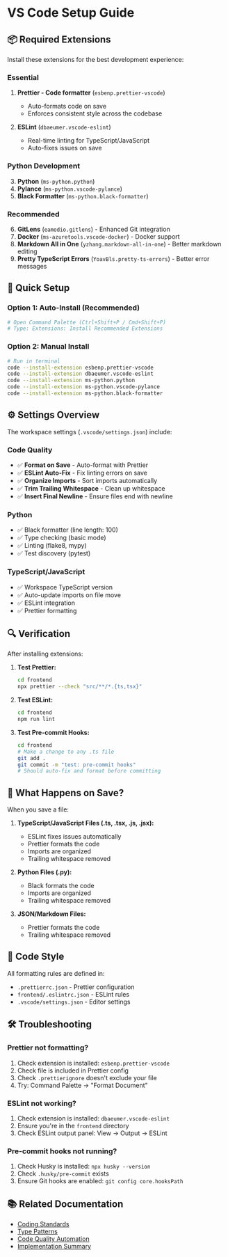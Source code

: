 # VS Code Setup Guide

## 📦 Required Extensions

Install these extensions for the best development experience:

### Essential
1. **Prettier - Code formatter** (`esbenp.prettier-vscode`)
   - Auto-formats code on save
   - Enforces consistent style across the codebase

2. **ESLint** (`dbaeumer.vscode-eslint`)
   - Real-time linting for TypeScript/JavaScript
   - Auto-fixes issues on save

### Python Development
3. **Python** (`ms-python.python`)
4. **Pylance** (`ms-python.vscode-pylance`)
5. **Black Formatter** (`ms-python.black-formatter`)

### Recommended
6. **GitLens** (`eamodio.gitlens`) - Enhanced Git integration
7. **Docker** (`ms-azuretools.vscode-docker`) - Docker support
8. **Markdown All in One** (`yzhang.markdown-all-in-one`) - Better markdown editing
9. **Pretty TypeScript Errors** (`YoavBls.pretty-ts-errors`) - Better error messages

## 🚀 Quick Setup

### Option 1: Auto-Install (Recommended)
```bash
# Open Command Palette (Ctrl+Shift+P / Cmd+Shift+P)
# Type: Extensions: Install Recommended Extensions
```

### Option 2: Manual Install
```bash
# Run in terminal
code --install-extension esbenp.prettier-vscode
code --install-extension dbaeumer.vscode-eslint
code --install-extension ms-python.python
code --install-extension ms-python.vscode-pylance
code --install-extension ms-python.black-formatter
```

## ⚙️ Settings Overview

The workspace settings (`.vscode/settings.json`) include:

### Code Quality
- ✅ **Format on Save** - Auto-format with Prettier
- ✅ **ESLint Auto-Fix** - Fix linting errors on save
- ✅ **Organize Imports** - Sort imports automatically
- ✅ **Trim Trailing Whitespace** - Clean up whitespace
- ✅ **Insert Final Newline** - Ensure files end with newline

### Python
- ✅ Black formatter (line length: 100)
- ✅ Type checking (basic mode)
- ✅ Linting (flake8, mypy)
- ✅ Test discovery (pytest)

### TypeScript/JavaScript
- ✅ Workspace TypeScript version
- ✅ Auto-update imports on file move
- ✅ ESLint integration
- ✅ Prettier formatting

## 🔍 Verification

After installing extensions:

1. **Test Prettier:**
   ```bash
   cd frontend
   npx prettier --check "src/**/*.{ts,tsx}"
   ```

2. **Test ESLint:**
   ```bash
   cd frontend
   npm run lint
   ```

3. **Test Pre-commit Hooks:**
   ```bash
   cd frontend
   # Make a change to any .ts file
   git add .
   git commit -m "test: pre-commit hooks"
   # Should auto-fix and format before committing
   ```

## 🎯 What Happens on Save?

When you save a file:

1. **TypeScript/JavaScript Files (.ts, .tsx, .js, .jsx):**
   - ESLint fixes issues automatically
   - Prettier formats the code
   - Imports are organized
   - Trailing whitespace removed

2. **Python Files (.py):**
   - Black formats the code
   - Imports are organized
   - Trailing whitespace removed

3. **JSON/Markdown Files:**
   - Prettier formats the code
   - Trailing whitespace removed

## 🎨 Code Style

All formatting rules are defined in:
- `.prettierrc.json` - Prettier configuration
- `frontend/.eslintrc.json` - ESLint rules
- `.vscode/settings.json` - Editor settings

## 🛠️ Troubleshooting

### Prettier not formatting?
1. Check extension is installed: `esbenp.prettier-vscode`
2. Check file is included in Prettier config
3. Check `.prettierignore` doesn't exclude your file
4. Try: Command Palette → "Format Document"

### ESLint not working?
1. Check extension is installed: `dbaeumer.vscode-eslint`
2. Ensure you're in the `frontend` directory
3. Check ESLint output panel: View → Output → ESLint

### Pre-commit hooks not running?
1. Check Husky is installed: `npx husky --version`
2. Check `.husky/pre-commit` exists
3. Ensure Git hooks are enabled: `git config core.hooksPath`

## 📚 Related Documentation

- [Coding Standards](./CODING_STANDARDS.md)
- [Type Patterns](./TYPE_PATTERNS.md)
- [Code Quality Automation](./CODE_QUALITY_AUTOMATION.md)
- [Implementation Summary](./IMPLEMENTATION_SUMMARY.md)
